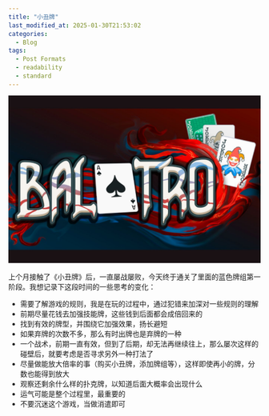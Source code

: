 ```yaml
---
title: "小丑牌"
last_modified_at: 2025-01-30T21:53:02
categories:
  - Blog
tags:
  - Post Formats
  - readability
  - standard
---
```


![](/assets/images/xiaochoupai.jpg)

上个月接触了《小丑牌》后，一直屡战屡败，今天终于通关了里面的蓝色牌组第一阶段。我想记录下这段时间的一些思考的变化：

- 需要了解游戏的规则，我是在玩的过程中，通过犯错来加深对一些规则的理解
- 前期尽量花钱去加强技能牌，这些钱到后面都会成倍回来的
- 找到有效的牌型，并围绕它加强效果，扬长避短
- 如果弃牌的次数不多，那么有时出牌也是弃牌的一种
- 一个战术，前期一直有效，但到了后期，却无法再继续往上，那么屡次这样的碰壁后，就要考虑是否寻求另外一种打法了
- 尽量做能放大倍率的事（购买小丑牌，添加牌组等），这样即使再小的牌，分数也能得到放大
- 观察还剩余什么样的扑克牌，以知道后面大概率会出现什么
- 运气可能是整个过程里，最重要的
- 不要沉迷这个游戏，当做消遣即可